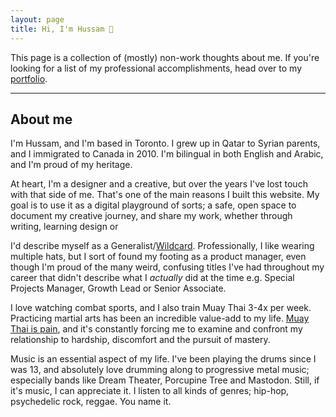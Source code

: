 ```yaml
---
layout: page
title: Hi, I'm Hussam 👋
---
```


This page is a collection of (mostly) non-work thoughts about me. If you're looking for a list of my professional accomplishments, head over to my [portfolio](https://hussam.fyi/work/).

<hr>

## About me

I'm Hussam, and I'm based in Toronto. I grew up in Qatar to Syrian parents, and I immigrated to Canada in 2010. I'm bilingual in both English and Arabic, and I'm proud of my heritage.

At heart, I'm a designer and a creative, but over the years I've lost touch with that side of me. That's one of the main reasons I built this website. My goal is to use it as a digital playground of sorts; a safe, open space to document my creative journey, and share my work, whether through writing, learning design or 

I'd describe myself as a Generalist/[Wildcard](https://merki.ca/blog/what-is-a-wildcard-person). Professionally, I like wearing multiple hats, but I sort of found my footing as a product manager, even though I'm proud of the many weird, confusing titles I've had throughout my career that didn't describe what I _actually_ did at the time e.g. Special Projects Manager, Growth Lead or Senior Associate.

I love watching combat sports, and I also train Muay Thai 3-4x per week. Practicing martial arts has been an incredible value-add to my life. [Muay Thai is pain](https://www.youtube.com/watch?v=cQ4vgq47Cco&t=427s), and it's constantly forcing me to examine and confront my relationship to hardship, discomfort and the pursuit of mastery.

Music is an essential aspect of my life. I've been playing the drums since I was 13, and absolutely love drumming along to progressive metal music; especially bands like Dream Theater, Porcupine Tree and Mastodon. Still, if it's music, I can appreciate it. I listen to all kinds of genres; hip-hop, psychedelic rock, reggae. You name it.
